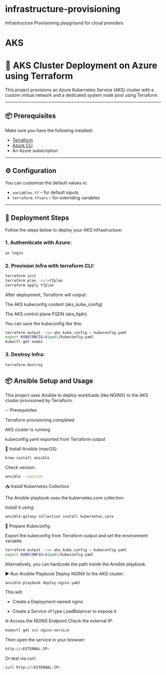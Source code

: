 # infrastructure-provisioning
Infrastructure Provisioning playground for cloud providers

# AKS
# 🚀 AKS Cluster Deployment on Azure using Terraform

This project provisions an Azure Kubernetes Service (AKS) cluster with a custom virtual network and a dedicated system node pool using Terraform.

---

## 📦 Prerequisites

Make sure you have the following installed:

- [Terraform](https://developer.hashicorp.com/terraform/downloads)
- [Azure CLI](https://learn.microsoft.com/en-us/cli/azure/install-azure-cli)
- An Azure subscription

---

## ⚙️ Configuration

You can customize the default values in:

- `variables.tf` – for default inputs
- `terraform.tfvars` – for overriding variables

---

## 🚀 Deployment Steps

Follow the steps below to deploy your AKS infrastructure:

### 1. Authenticate with Azure:

```bash
az login
```
### 2. Provision Infra with terraform CLI:
```bash
terraform init
terraform plan -out=tfplan
terraform apply tfplan
```

After deployment, Terraform will output:

The AKS kubeconfig content (aks_kube_config)

The AKS control plane FQDN (aks_fqdn)

You can save the kubeconfig like this:

```bash
terraform output -raw aks_kube_config > kubeconfig.yaml
export KUBECONFIG=$(pwd)/kubeconfig.yaml
kubectl get nodes
```

### 3. Destroy Infra:

```bash
terraform destroy
```


## 📦 Ansible Setup and Usage
This project uses Ansible to deploy workloads (like NGINX) to the AKS cluster provisioned by Terraform.

✅ Prerequisites

Terraform provisioning completed

AKS cluster is running

kubeconfig.yaml exported from Terraform output

🔧 Install Ansible (macOS)
```bash
brew install ansible
```
Check version:

```bash
ansible --version
```
📥 Install Kubernetes Collection

The Ansible playbook uses the kubernetes.core collection.

Install it using:

```bash
ansible-galaxy collection install kubernetes.core
```

📄 Prepare Kubeconfig

Export the kubeconfig from Terraform output and set the environment variable:

```bash
terraform output -raw aks_kube_config > kubeconfig.yaml
export KUBECONFIG=$(pwd)/kubeconfig.yaml
```

Alternatively, you can hardcode the path inside the Ansible playbook.

▶️ Run Ansible Playbook
Deploy NGINX to the AKS cluster:

```bash
ansible-playbook deploy-nginx.yaml
```

This will:

- Create a Deployment named nginx

- Create a Service of type LoadBalancer to expose it

🌐 Access the NGINX Endpoint
Check the external IP:

```bash
kubectl get svc nginx-service
```

Then open the service in your browser:

```bash
http://<EXTERNAL-IP>
```
Or test via curl:

```bash
curl http://<EXTERNAL-IP>
```